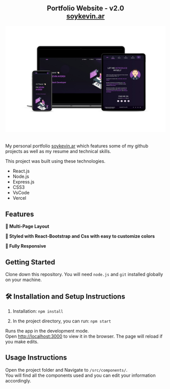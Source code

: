 <h2 align="center">
  Portfolio Website - v2.0<br/>
  <a href="https://soykevin.ar/" target="_blank">soykevin.ar</a>
</h2>
<div align="center">
  <img alt="Demo" src="./Images/readme-img1.jpg" />
</div>

<br/>

My personal portfolio <a href="https://soykevin.ar/" target="_blank">soykevin.ar</a> which features some of my github projects as well as my resume and technical skills.<br/>

This project was built using these technologies.

- React.js
- Node.js
- Express.js
- CSS3
- VsCode
- Vercel

## Features

**📖 Multi-Page Layout**

**🎨 Styled with React-Bootstrap and Css with easy to customize colors**

**📱 Fully Responsive**

## Getting Started

Clone down this repository. You will need `node.js` and `git` installed globally on your machine.

## 🛠 Installation and Setup Instructions

1. Installation: `npm install`

2. In the project directory, you can run: `npm start`

Runs the app in the development mode.\
Open [http://localhost:3000](http://localhost:3000) to view it in the browser.
The page will reload if you make edits.

## Usage Instructions

Open the project folder and Navigate to `/src/components/`. <br/>
You will find all the components used and you can edit your information accordingly.
